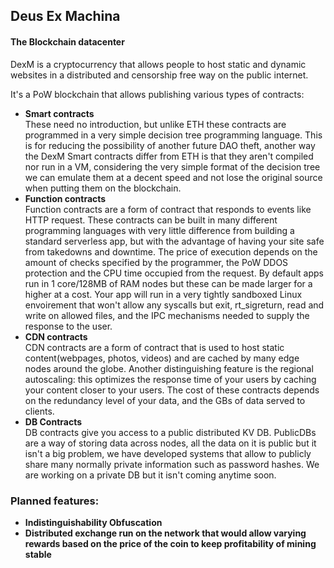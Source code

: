 ## Deus Ex Machina
#### The Blockchain datacenter
DexM is a cryptocurrency that allows people to host static and dynamic websites in a distributed and censorship free way on the public
internet.

It's a PoW blockchain that allows publishing various types of contracts:
- **Smart contracts**   
These need no introduction, but unlike ETH these contracts are programmed in a very simple decision tree
programming language. This is for reducing the possibility of another future DAO theft, another way the DexM Smart
contracts differ from ETH is that they aren't compiled nor run in a VM, considering the very simple format of the decision
tree we can emulate them at a decent speed and not lose the original source when putting them on the blockchain.
- **Function contracts**   
Function contracts are a form of contract that responds to events like HTTP request. These contracts can be built in many
different programming languages with very little difference from building a standard serverless app, but with the advantage 
of having your site safe from takedowns and downtime. The price of execution depends on the amount of checks specified by the 
programmer, the PoW DDOS protection and the CPU time occupied from the request. By default apps run in 1 core/128MB of RAM nodes
but these can be made larger for a higher at a cost. Your app will run in a very tightly sandboxed Linux envoirement that won't allow any
syscalls but exit, rt_sigreturn, read and write on allowed files, and the IPC mechanisms needed to supply the response to the user.
- **CDN contracts**   
CDN contracts are a form of contract that is used to host static content(webpages, photos, videos) and are cached by many edge nodes around the globe.
Another distinguishing feature is the regional autoscaling: this optimizes the response time of your users by caching your content closer to 
your users. The cost of these contracts depends on the redundancy level of your data, and the GBs of data served to clients.
- **DB Contracts**   
DB contracts give you access to a public distributed KV DB. PublicDBs are a way of storing data across nodes, all the data on it is public but it isn't 
a big problem, we have developed systems that allow to publicly share many normally private information such as password hashes. We are working on a private
DB but it isn't coming anytime soon.

### Planned features:
- **Indistinguishability Obfuscation**
- **Distributed exchange run on the network that would allow varying rewards based on the price of the coin to keep profitability of mining stable**